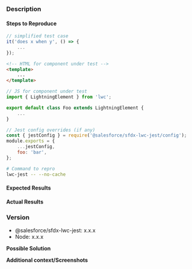 ### Description

#### Steps to Reproduce

<!--
Please provide the following code snippets. Issues without sufficient info to
reproduce the issue will be closed.

- Simplified test case (foo.test.js)
- HTML + JS for component under test
- Any Jest config overrides
- Command run that causes issue
-->

```js
// simplified test case
it('does x when y', () => {
    ...
});
```

```html
<!-- HTML for component under test -->
<template>
    ...
</template>
```

```js
// JS for component under test
import { LightningElement } from 'lwc';

export default class Foo extends LightningElement {
    ...
}
```

```js
// Jest config overrides (if any)
const { jestConfig } = require('@salesforce/sfdx-lwc-jest/config');
module.exports = {
    ...jestConfig,
    foo: 'bar',
};
```

```bash
# Command to repro
lwc-jest -- --no-cache
```

#### Expected Results

<!-- Example: No error is throw -->

#### Actual Results

<!-- Example: Error is thrown -->

### Version

-   @salesforce/sfdx-lwc-jest: x.x.x
-   Node: x.x.x

**Possible Solution**

<!--- Only if you have suggestions on a fix for the bug -->

**Additional context/Screenshots**

<!-- Add any other context about the problem here. If applicable, add screenshots to help explain. -->
